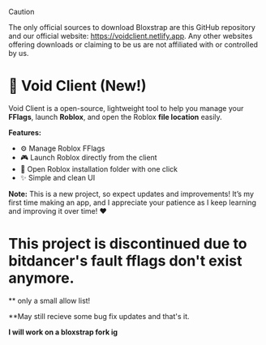 > [!CAUTION]
> The only official sources to download Bloxstrap are this GitHub repository and our official website: https://voidclient.netlify.app. Any other websites offering downloads or claiming to be us are not affiliated with or controlled by us.

# 🚀 Void Client (New!)

Void Client is a open-source, lightweight tool to help you manage your **FFlags**, launch **Roblox**, and open the Roblox **file location** easily.

**Features:**

* ⚙️ Manage Roblox FFlags
* 🎮 Launch Roblox directly from the client
* 📂 Open Roblox installation folder with one click
* ✨ Simple and clean UI

**Note:** This is a new project, so expect updates and improvements! It’s my first time making an app, and I appreciate your patience as I keep learning and improving it over time! ❤️

# This project is discontinued due to bitdancer's fault fflags don't exist anymore.
** only a small allow list!

**May still recieve some bug fix updates and that's it.

**I will work on a bloxstrap fork ig**
